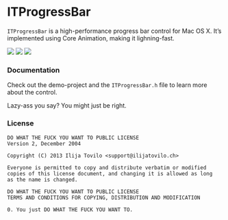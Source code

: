 ITProgressBar
=============

`ITProgressBar` is a high-performance progress bar control for Mac OS X.
It’s implemented using Core Animation, making it lighning-fast.

![](./demo1.png)
![](./demo2.png)
![](./demo3.png)

### Documentation

Check out the demo-project and the `ITProgressBar.h` file to learn more about the control.

Lazy-ass you say? You might just be right.

### License

    DO WHAT THE FUCK YOU WANT TO PUBLIC LICENSE 
    Version 2, December 2004 
    
    Copyright (C) 2013 Ilija Tovilo <support@ilijatovilo.ch> 
    
    Everyone is permitted to copy and distribute verbatim or modified 
    copies of this license document, and changing it is allowed as long 
    as the name is changed. 
    
    DO WHAT THE FUCK YOU WANT TO PUBLIC LICENSE 
    TERMS AND CONDITIONS FOR COPYING, DISTRIBUTION AND MODIFICATION 

    0. You just DO WHAT THE FUCK YOU WANT TO.